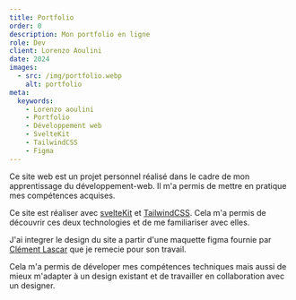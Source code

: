 ```yaml
---
title: Portfolio
order: 0
description: Mon portfolio en ligne
role: Dev
client: Lorenzo Aoulini
date: 2024
images:
  - src: /img/portfolio.webp
    alt: portfolio
meta:
  keywords: 
    - Lorenzo aoulini
    - Portfolio
    - Développement web
    - SvelteKit
    - TailwindCSS
    - Figma
---
```



Ce site web est un projet personnel réalisé dans le cadre de mon apprentissage du développement-web. Il m'a permis de mettre en pratique mes compétences acquises.
<br />

Ce site est réaliser avec [svelteKit](https://kit.svelte.dev/) et [TailwindCSS](https://tailwindcss.com/).
Cela m'a permis de découvrir ces deux technologies et de me familiariser avec elles.

J'ai integrer le design du site a partir d'une maquette figma fournie par [Clément Lascar](https://clement-lascar.com/) que je remecie pour son travail.
<br />

Cela m'a permis de déveloper mes compétences techniques mais aussi de mieux m'adapter à un design existant et de travailler en collaboration avec un designer.


<style>
  a {
    @apply text-primary-500 hover:underline;
  }
</style>